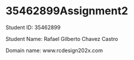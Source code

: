 # 35462899Assignment2
<p>Student ID: 35462899</p>
<p>Student Name: Rafael Gilberto Chavez Castro</p>

<p>Domain name: www.rcdesign202x.com</p>
